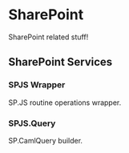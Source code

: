 # SharePoint
SharePoint related stuff!

## SharePoint Services

### SPJS Wrapper
SP.JS routine operations wrapper.

### SPJS.Query
SP.CamlQuery builder.
